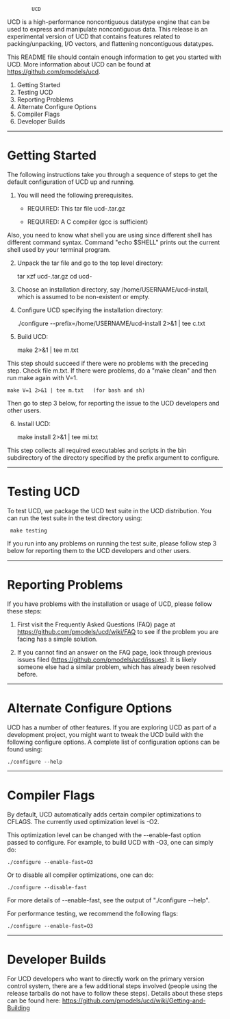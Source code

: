 			UCD

UCD is a high-performance noncontiguous datatype engine that can be
used to express and manipulate noncontiguous data.  This release is an
experimental version of UCD that contains features related to
packing/unpacking, I/O vectors, and flattening noncontiguous
datatypes.

This README file should contain enough information to get you started
with UCD.  More information about UCD can be found at
https://github.com/pmodels/ucd.


1. Getting Started
2. Testing UCD
3. Reporting Problems
4. Alternate Configure Options
5. Compiler Flags
6. Developer Builds


-------------------------------------------------------------------------------

# Getting Started


The following instructions take you through a sequence of steps to get the
default configuration of UCD up and running.

1. You will need the following prerequisites.

    - REQUIRED: This tar file ucd-<version>.tar.gz

    - REQUIRED: A C compiler (gcc is sufficient)

  Also, you need to know what shell you are using since different shell has
  different command syntax.  Command "echo $SHELL" prints out the current shell
  used by your terminal program.

2. Unpack the tar file and go to the top level directory:

    tar xzf ucd-<version>.tar.gz
    cd ucd-<version>

3. Choose an installation directory, say /home/USERNAME/ucd-install,
which is assumed to be non-existent or empty.

4. Configure UCD specifying the installation directory:

      ./configure --prefix=/home/USERNAME/ucd-install 2>&1 | tee c.txt

5. Build UCD:

      make 2>&1 | tee m.txt

  This step should succeed if there were no problems with the preceding step.
  Check file m.txt.  If there were problems, do a "make clean" and then run
  make again with V=1.

    make V=1 2>&1 | tee m.txt   (for bash and sh)

  Then go to step 3 below, for reporting the issue to the UCD developers
  and other users.

6. Install UCD:

      make install 2>&1 | tee mi.txt

  This step collects all required executables and scripts in the bin
  subdirectory of the directory specified by the prefix argument to configure.

-------------------------------------------------------------------------------

# Testing UCD

To test UCD, we package the UCD test suite in the UCD
distribution.  You can run the test suite in the test directory using:

     make testing

If you run into any problems on running the test suite, please follow
step 3 below for reporting them to the UCD developers and other
users.

-------------------------------------------------------------------------------

# Reporting Problems

If you have problems with the installation or usage of UCD, please follow
these steps:

1. First visit the Frequently Asked Questions (FAQ) page at
https://github.com/pmodels/ucd/wiki/FAQ
to see if the problem you are facing has a simple solution.

2. If you cannot find an answer on the FAQ page, look through
previous issues filed (https://github.com/pmodels/ucd/issues).  It
is likely someone else had a similar problem, which has already been
resolved before.


-------------------------------------------------------------------------------

# Alternate Configure Options

UCD has a number of other features.  If you are exploring UCD as part
of a development project, you might want to tweak the UCD build with the
following configure options.  A complete list of configuration options can be
found using:

    ./configure --help

-------------------------------------------------------------------------------

# Compiler Flags

By default, UCD automatically adds certain compiler optimizations to
CFLAGS.  The currently used optimization level is -O2.

This optimization level can be changed with the --enable-fast option passed to
configure.  For example, to build UCD with -O3, one can simply do:

    ./configure --enable-fast=O3

Or to disable all compiler optimizations, one can do:

    ./configure --disable-fast

For more details of --enable-fast, see the output of "./configure --help".

For performance testing, we recommend the following flags:

    ./configure --enable-fast=O3

-------------------------------------------------------------------------------

# Developer Builds

For UCD developers who want to directly work on the primary version control
system, there are a few additional steps involved (people using the release
tarballs do not have to follow these steps).  Details about these steps can be
found here: https://github.com/pmodels/ucd/wiki/Getting-and-Building
